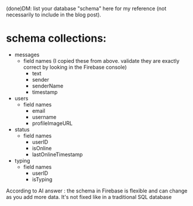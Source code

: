 (done)DM: list your database "schema" here for my reference (not necessarily to include in the blog post). 
# schema collections:
* messages
  * field names (I copied these from above. validate they are exactly correct by looking in the Firebase console)
    * text 
    * sender 
    * senderName  
    * timestamp
* users
  * field names
    * email
    * username
    * profileImageURL
* status
  * field names
    * userID
    * isOnline
    * lastOnlineTimestamp
* typing
  * field names
    * userID
    * isTyping
  
According to AI answer : the schema in Firebase is flexible and can change as you add more data. It's not fixed like in a traditional SQL database